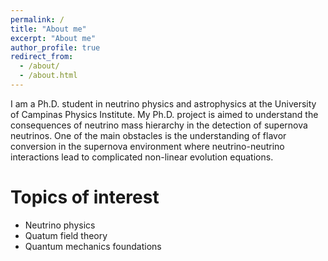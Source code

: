 ```yaml
---
permalink: /
title: "About me"
excerpt: "About me"
author_profile: true
redirect_from: 
  - /about/
  - /about.html
---
```


I am a Ph.D. student in neutrino physics and astrophysics at the University of Campinas Physics Institute. My Ph.D. project is aimed to understand the consequences of neutrino mass hierarchy in the detection of supernova neutrinos. One of the main obstacles is the understanding of flavor conversion in the supernova environment where neutrino-neutrino interactions lead to complicated non-linear evolution equations.

Topics of interest 
======
* Neutrino physics 
* Quatum field theory
* Quantum mechanics foundations
